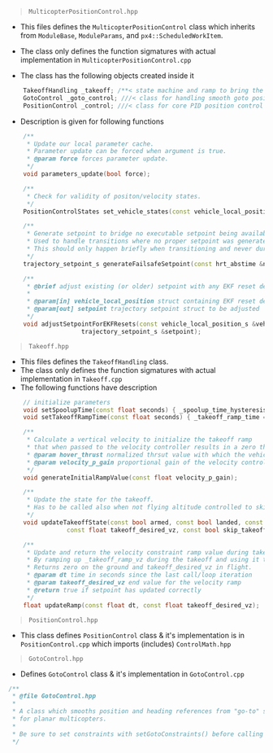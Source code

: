 > `MulticopterPositionControl.hpp`
- This files defines the `MulticopterPositionControl` class which inherits from `ModuleBase`, `ModuleParams`, and `px4::ScheduledWorkItem`. 

- The class only defines the function sigmatures with actual implementation in `MulticopterPositionControl.cpp`
- The class has the following objects created inside it

```cpp
    TakeoffHandling _takeoff; /**< state machine and ramp to bring the vehicle off the ground without jumps */
	GotoControl _goto_control; ///< class for handling smooth goto position setpoints
	PositionControl _control; ///< class for core PID position control
```

- Description is given for following functions

```cpp
	/**
	 * Update our local parameter cache.
	 * Parameter update can be forced when argument is true.
	 * @param force forces parameter update.
	 */
	void parameters_update(bool force);

	/**
	 * Check for validity of positon/velocity states.
	 */
	PositionControlStates set_vehicle_states(const vehicle_local_position_s &local_pos, const float dt_s);

	/**
	 * Generate setpoint to bridge no executable setpoint being available.
	 * Used to handle transitions where no proper setpoint was generated yet and when the received setpoint is invalid.
	 * This should only happen briefly when transitioning and never during mode operation or by design.
	 */
	trajectory_setpoint_s generateFailsafeSetpoint(const hrt_abstime &now, const PositionControlStates &states, bool warn);

	/**
	 * @brief adjust existing (or older) setpoint with any EKF reset deltas and update the local counters
	 *
	 * @param[in] vehicle_local_position struct containing EKF reset deltas and counters
	 * @param[out] setpoint trajectory setpoint struct to be adjusted
	 */
	void adjustSetpointForEKFResets(const vehicle_local_position_s &vehicle_local_position,
					trajectory_setpoint_s &setpoint);
```

> `Takeoff.hpp`

- This files defines the `TakeoffHandling` class.
- The class only defines the function sigmatures with actual implementation in `Takeoff.cpp`
- The following functions have description 

```cpp
	// initialize parameters
	void setSpoolupTime(const float seconds) { _spoolup_time_hysteresis.set_hysteresis_time_from(false, seconds * 1_s); }
	void setTakeoffRampTime(const float seconds) { _takeoff_ramp_time = seconds; }

	/**
	 * Calculate a vertical velocity to initialize the takeoff ramp
	 * that when passed to the velocity controller results in a zero throttle setpoint.
	 * @param hover_thrust normalized thrsut value with which the vehicle hovers
	 * @param velocity_p_gain proportional gain of the velocity controller to calculate the thrust
	 */
	void generateInitialRampValue(const float velocity_p_gain);

	/**
	 * Update the state for the takeoff.
	 * Has to be called also when not flying altitude controlled to skip the takeoff and not do it in flight when switching mode.
	 */
	void updateTakeoffState(const bool armed, const bool landed, const bool want_takeoff,
				const float takeoff_desired_vz, const bool skip_takeoff, const hrt_abstime &now_us);

	/**
	 * Update and return the velocity constraint ramp value during takeoff.
	 * By ramping up _takeoff_ramp_vz during the takeoff and using it to constain the maximum climb rate a smooth takeoff behavior is achieved.
	 * Returns zero on the ground and takeoff_desired_vz in flight.
	 * @param dt time in seconds since the last call/loop iteration
	 * @param takeoff_desired_vz end value for the velocity ramp
	 * @return true if setpoint has updated correctly
	 */
	float updateRamp(const float dt, const float takeoff_desired_vz);
```

> `PositionControl.hpp`

- This class defines `PositionControl` class & it's implementation is in `PositionControl.cpp` which imports (includes) `ControlMath.hpp`

> `GotoControl.hpp`

- Defines `GotoControl` class & it's implementation in `GotoControl.cpp`

```cpp
/**
 * @file GotoControl.hpp
 *
 * A class which smooths position and heading references from "go-to" setpoints
 * for planar multicopters.
 *
 * Be sure to set constraints with setGotoConstraints() before calling the update() method for the first time
 */
```